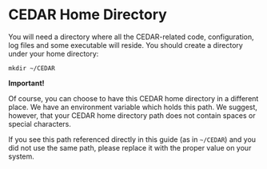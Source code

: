 # CEDAR Home Directory

You will need a directory where all the CEDAR-related code, configuration, log files and some executable will reside.
You should create a directory under your home directory:

    mkdir ~/CEDAR 

**Important!**

Of course, you can choose to have this CEDAR home directory in a different place. We have an environment variable which holds this path.
We suggest, however, that your CEDAR home directory path does not contain spaces or special characters.

If you see this path referenced directly in this guide (as in `~/CEDAR`) and you did not use the same path, please replace it with the proper value on your system.  
